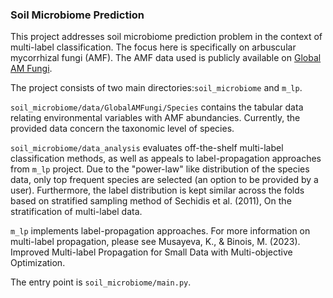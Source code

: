 ### Soil Microbiome Prediction

This project addresses soil microbiome prediction problem in the context of multi-label classification. The focus here is specifically on arbuscular mycorrhizal fungi (AMF).
The AMF data used is publicly available on [Global AM Fungi](https://globalamfungi.com/). 

The project consists of two main directories:`soil_microbiome` and `m_lp`. 

`soil_microbiome/data/GlobalAMFungi/Species` contains the tabular data relating environmental variables with AMF abundancies. 
Currently, the provided data concern the taxonomic level of species.

`soil_microbiome/data_analysis` evaluates off-the-shelf multi-label classification methods, as well as appeals to label-propagation 
approaches from `m_lp` project. Due to the "power-law" like distribution of the species data, only top frequent species are selected (an option to be provided by a user). 
Furthermore, the label distribution is kept similar across the folds based on stratified sampling method of 
Sechidis et al. (2011), On the stratification of multi-label data.

`m_lp` implements label-propagation approaches. For more information on multi-label 
propagation, please see Musayeva, K., & Binois, M. (2023). Improved Multi-label Propagation for Small Data with Multi-objective Optimization. 

The entry point is `soil_microbiome/main.py`.

